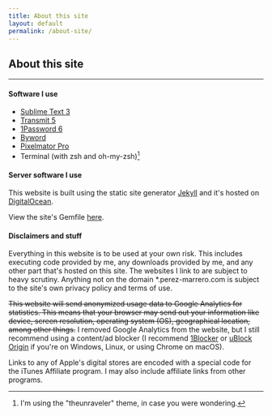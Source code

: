 ```yaml
---
title: About this site
layout: default
permalink: /about-site/
---
```


## About this site

---

#### Software I use

*   [Sublime Text 3](https://sublimetext.com/)
*   [Transmit 5](https://panic.com/transmit/)
*   [1Password 6](https://1password.com/)
*   [Byword](https://bywordapp.com)
*   [Pixelmator Pro](http://www.pixelmator.com/pro/)
*   Terminal (with zsh and oh-my-zsh)[^1]

#### Server software I use

This website is built using the static site generator [Jekyll](https://jekyllrb.com) and it's hosted on [DigitalOcean](https://m.do.co/c/d4f8c9c9d236).

View the site's Gemfile [here](https://gist.github.com/georgeperez/e24c53209df6195e7b84e57c66300102).

#### Disclaimers and stuff

Everything in this website is to be used at your own risk. This includes executing code provided by me, any downloads provided by me, and any other part that's hosted on this site. The websites I link to are subject to heavy scrutiny. Anything not on the domain \*.perez-marrero.com is subject to the site's own privacy policy and terms of use.

~~This website will send anonymized usage data to Google Analytics for statistics. This means that your browser may send out your information like device, screen resolution, operating system (OS), geographical location, among other things.~~ I removed Google Analytics from the website, but I still recommend using a content/ad blocker (I recommend [1Blocker](https://1blocker.com) or [uBlock Origin](https://github.com/gorhill/uBlock) if you're on Windows, Linux, or using Chrome on macOS).

Links to any of Apple's digital stores are encoded with a special code for the iTunes Affiliate program. I may also include affiliate links from other programs.

[^1]: I'm using the "theunraveler" theme, in case you were wondering.
